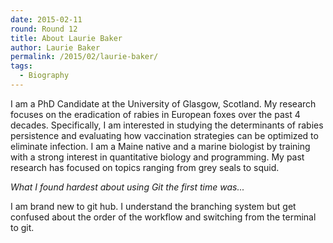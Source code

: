 ```yaml
---
date: 2015-02-11
round: Round 12
title: About Laurie Baker
author: Laurie Baker
permalink: /2015/02/laurie-baker/
tags:
  - Biography
---
```

I am a PhD Candidate at the University of Glasgow, Scotland. My research focuses on the eradication of rabies in European foxes over the past 4 decades. Specifically, I am interested in studying the determinants of rabies persistence and evaluating how vaccination strategies can be optimized to eliminate infection. I am a Maine native and a marine biologist by training with a strong interest in quantitative biology and programming. My past research has focused on topics ranging from grey seals to squid. 

*What I found hardest about using Git the first time was...*


I am brand new to git hub. I understand the branching system but get confused about the order of the workflow and switching from the terminal to git.  
